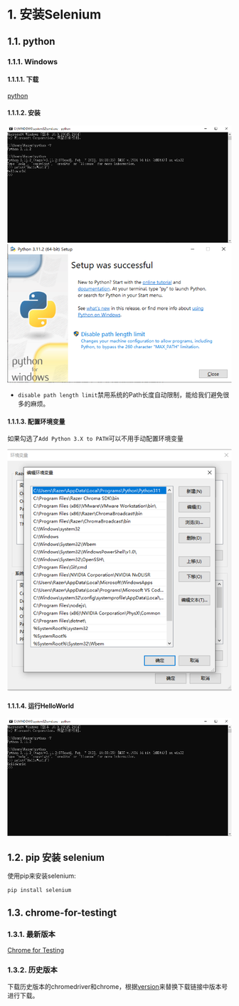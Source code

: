 # 1. 安装Selenium
## 1.1. python
### 1.1.1. Windows
#### 1.1.1.1. 下载
[python](https://www.python.org/downloads/)

#### 1.1.1.2. 安装
![安装python](../../python/python-HelloWorld.png)
![安装python](../../python/安装python.png)

- `disable path length limit`禁用系统的Path长度自动限制，能给我们避免很多的麻烦。

#### 1.1.1.3. 配置环境变量
如果勾选了`Add Python 3.X to PATH`可以不用手动配置环境变量

![python环境变量](../../python/python环境变量.png)

#### 1.1.1.4. 运行HelloWorld
![HelloWorld](../../python/python-HelloWorld.png)

## 1.2. pip 安装 selenium
使用pip来安装selenium:

```bash
pip install selenium
```

## 1.3. chrome-for-testingt
### 1.3.1. 最新版本
[Chrome for Testing ](https://googlechromelabs.github.io/chrome-for-testing/)

### 1.3.2. 历史版本
下载历史版本的chromedriver和chrome，根据[version](https://googlechromelabs.github.io/chrome-for-testing/known-good-versions.json)来替换下载链接中版本号进行下载。

